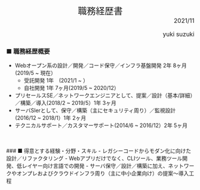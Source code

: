 <div style="text-align: center; font-size:24px">
職務経歴書
</div>
<div style="text-align: right; font-size: 16px;">
2021/11

yuki suzuki
</div>

### ■ 職務経歴概要
- Webオープン系の設計／開発／コード保守／インフラ基盤開発 2年 8ヶ月　(2019/5 ~ 現在）
  - 受託開発 1年　(2021/1 ~ ）
  - 自社開発 1年 7ヶ月(2019/5 ~ 2020/12）
- プリセールスSE／ネットワークエンジニアとして、提案／設計（基本/詳細）／構築／導入(2018/2 ~ 2019/5）1年 3ヶ月
- サーバSIerとして、保守／構築（主にセキュリティ周り）／監視設計(2016/12 ~ 2018/1）1年 2ヶ月
- テクニカルサポート／カスタマーサポート(2014/6 ~ 2016/12）2年 5ヶ月
<br />
<br />
### ■ 得意とする経験・分野・スキル
- レガシーコードからモダン化に向けた設計／リファクタリング
- Webアプリだけでなく、CLIツール、業務ツール開発、低レイヤー向け言語での開発
- サーバ保守／設計／構築に加え、ネットワークやオンプレおよびクラウドインフラ周り（主に中小企業向け）の提案〜導入工程